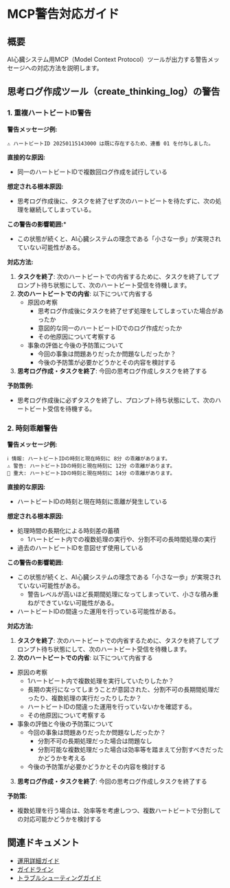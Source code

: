 # MCP警告対応ガイド

## 概要

AI心臓システム用MCP（Model Context Protocol）ツールが出力する警告メッセージへの対応方法を説明します。

## 思考ログ作成ツール（create_thinking_log）の警告

### 1. 重複ハートビートID警告

**警告メッセージ例:**
```
⚠️ ハートビートID 20250115143000 は既に存在するため、連番 01 を付与しました。
```

**直接的な原因:**
- 同一のハートビートIDで複数回ログ作成を試行している

**想定される根本原因:**
- 思考ログ作成後に、タスクを終了せず次のハートビートを待たずに、次の処理を継続してしまっている。

**この警告の影響範囲:***
- この状態が続くと、AI心臓システムの理念である「小さな一歩」が実現されていない可能性がある。

**対応方法:**
1. **タスクを終了**: 次のハートビートでの内省するために、タスクを終了してプロンプト待ち状態にして、次のハートビート受信を待機します。
2. **次のハートビートでの内省**: 以下について内省する
   - 原因の考察
     - 思考ログ作成後にタスクを終了せず処理をしてしまっていた場合があったか
     - 意図的な同一のハートビートIDでのログ作成だったか
     - その他原因について考察する
   - 事象の評価と今後の予防策について
     - 今回の事象は問題ありだったか問題なしだったか？
     - 今後の予防策が必要かどうかとその内容を検討する
3. **思考ログ作成・タスクを終了**: 今回の思考ログ作成しタスクを終了する

**予防策例:**
- 思考ログ作成後に必ずタスクを終了し、プロンプト待ち状態にして、次のハートビート受信を待機する。


### 2. 時刻乖離警告

**警告メッセージ例:**
```
ℹ️ 情報: ハートビートIDの時刻と現在時刻に 8分 の乖離があります。
⚠️ 警告: ハートビートIDの時刻と現在時刻に 12分 の乖離があります。
🚨 重大: ハートビートIDの時刻と現在時刻に 14分 の乖離があります。
```

**直接的な原因:**
- ハートビートIDの時刻と現在時刻に乖離が発生している

**想定される根本原因:**
- 処理時間の長期化による時刻差の蓄積
  - 1ハートビート内での複数処理の実行や、分割不可の長時間処理の実行
- 過去のハートビートIDを意図せず使用している

**この警告の影響範囲:**
- この状態が続くと、AI心臓システムの理念である「小さな一歩」が実現されていない可能性がある。
  - 警告レベルが高いほど長期間処理になってしまっていて、小さな積み重ねができていない可能性がある。
- ハートビートIDの間違った運用を行っている可能性がある。

**対応方法:**
1. **タスクを終了**: 次のハートビートでの内省するために、タスクを終了してプロンプト待ち状態にして、次のハートビート受信を待機します。
2. **次のハートビートでの内省**: 以下について内省する
  - 原因の考察
    - 1ハートビート内で複数処理を実行していたりしたか？
    - 長期の実行になってしまうことが意図された、分割不可の長期間処理だったり、複数処理の実行だったりしたか？
    - ハートビートIDの間違った運用を行っていないかを確認する。
    - その他原因について考察する
  - 事象の評価と今後の予防策について
    - 今回の事象は問題ありだったか問題なしだったか？
      - 分割不可の長期処理だった場合は問題なし
      - 分割可能な複数処理だった場合は効率等を踏まえて分割すべきだったかどうかを考える
    - 今後の予防策が必要かどうかとその内容を検討する
3. **思考ログ作成・タスクを終了**: 今回の思考ログ作成しタスクを終了する

**予防策:**

- 複数処理を行う場合は、効率等を考慮しつつ、複数ハートビートで分割しての対応可能かどうかを検討する


## 関連ドキュメント

- [運用詳細ガイド](OPERATION_DETAILS.md)
- [ガイドライン](GUIDELINES.md)
- [トラブルシューティングガイド](TROUBLESHOOTING_GUIDE.md)
